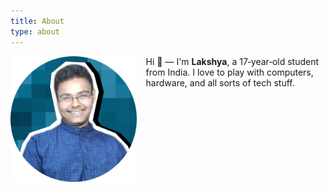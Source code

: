 ```yaml
---
title: About
type: about
---
```


<img src='https://github.com/Lakshya-Coder/lakshyaseth7089/blob/master/static/images/me.png?raw=true'  width="40%" height="40%" align='left' style="margin-right: 15px;">

Hi 👋 — I'm **Lakshya**, a 17‑year‑old student from India. I love to play with computers, hardware, and all sorts of tech stuff.

